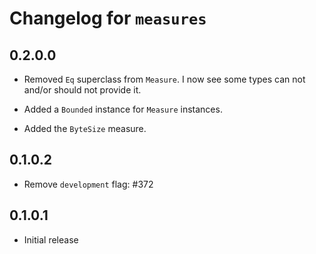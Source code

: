# Changelog for `measures`

## 0.2.0.0

* Removed `Eq` superclass from `Measure`. I now see some types can not and/or
  should not provide it.

* Added a `Bounded` instance for `Measure` instances.

* Added the `ByteSize` measure.

## 0.1.0.2

* Remove `development` flag: #372

## 0.1.0.1

* Initial release

